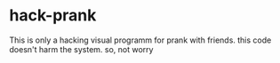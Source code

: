 # hack-prank
This is only a hacking visual programm for prank with friends. this code doesn't harm the system. so, not worry 
